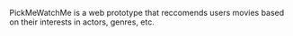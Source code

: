 PickMeWatchMe is a web prototype that reccomends users movies based on their interests in actors, genres, etc. 
